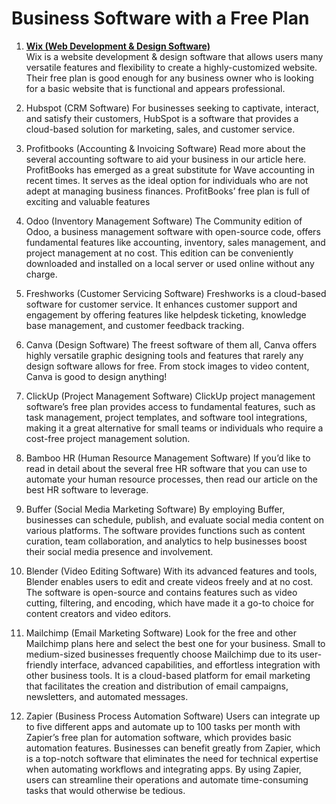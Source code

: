 
# Business Software with a Free Plan

1. **[Wix (Web Development & Design Software)](https://wix.com/)**
<br>Wix is a website development & design software that allows users many versatile features and flexibility to create a highly-customized website. Their free plan is good enough for any business owner who is looking for a basic website that is functional and appears professional.

2. Hubspot (CRM Software)
For businesses seeking to captivate, interact, and satisfy their customers, HubSpot is a software that provides a cloud-based solution for marketing, sales, and customer service.

3. Profitbooks (Accounting & Invoicing Software)
Read more about the several accounting software to aid your business in our article here.
ProfitBooks has emerged as a great substitute for Wave accounting in recent times. It serves as the ideal option for individuals who are not adept at managing business finances. ProfitBooks’ free plan is full of exciting and valuable features

4. Odoo (Inventory Management Software)
The Community edition of Odoo, a business management software with open-source code, offers fundamental features like accounting, inventory, sales management, and project management at no cost. This edition can be conveniently downloaded and installed on a local server or used online without any charge.

5. Freshworks (Customer Servicing Software)
Freshworks is a cloud-based software for customer service. It enhances customer support and engagement by offering features like helpdesk ticketing, knowledge base management, and customer feedback tracking.

6. Canva (Design Software)
The freest software of them all, Canva offers highly versatile graphic designing tools and features that rarely any design software allows for free. From stock images to video content, Canva is good to design anything!

7. ClickUp (Project Management Software)
ClickUp project management software’s free plan provides access to fundamental features, such as task management, project templates, and software tool integrations, making it a great alternative for small teams or individuals who require a cost-free project management solution.

8. Bamboo HR (Human Resource Management Software)
If you’d like to read in detail about the several free HR software that you can use to automate your human resource processes, then read our article on the best HR software to leverage.

9. Buffer (Social Media Marketing Software)
By employing Buffer, businesses can schedule, publish, and evaluate social media content on various platforms. The software provides functions such as content curation, team collaboration, and analytics to help businesses boost their social media presence and involvement.

10. Blender (Video Editing Software)
With its advanced features and tools, Blender enables users to edit and create videos freely and at no cost. The software is open-source and contains features such as video cutting, filtering, and encoding, which have made it a go-to choice for content creators and video editors.

11. Mailchimp (Email Marketing Software)
Look for the free and other Mailchimp plans here and select the best one for your business.
Small to medium-sized businesses frequently choose Mailchimp due to its user-friendly interface, advanced capabilities, and effortless integration with other business tools. It is a cloud-based platform for email marketing that facilitates the creation and distribution of email campaigns, newsletters, and automated messages.

12. Zapier (Business Process Automation Software)
Users can integrate up to five different apps and automate up to 100 tasks per month with Zapier’s free plan for automation software, which provides basic automation features.
Businesses can benefit greatly from Zapier, which is a top-notch software that eliminates the need for technical expertise when automating workflows and integrating apps. By using Zapier, users can streamline their operations and automate time-consuming tasks that would otherwise be tedious.
